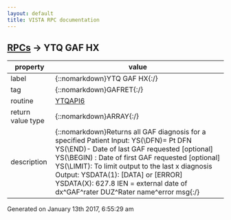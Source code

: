 ```yaml
---
layout: default
title: VISTA RPC documentation
---
```




## [RPCs](TableOfContent.md) &#8594; YTQ GAF HX 

 property | value 
--- | --- 
 label | {::nomarkdown}YTQ GAF HX{:/}
 tag | {::nomarkdown}GAFRET{:/}
 routine | [YTQAPI6](http://code.osehra.org/dox/Routine_YTQAPI6_source.html)
 return value type | {::nomarkdown}ARRAY{:/}
 description | {::nomarkdown}Returns all GAF diagnosis for a specified Patient Input: YS(\DFN\)= Pt DFN       YS(\END\)- Date of last GAF requested [optional]       YS(\BEGIN\) : Date of first GAF requested [optional]        YS(\LIMIT\): To limit output to the last x diagnosis Output:        YSDATA(1): [DATA] or [ERROR]        YSDATA(X): 627.8 IEN = external date of dx^GAF^rater DUZ^Rater                    name^error msg{:/}




 Generated on January 13th 2017, 6:55:29 am